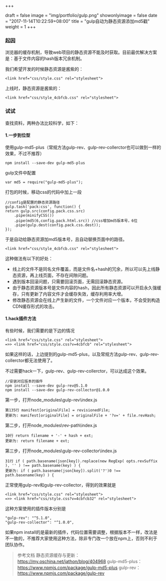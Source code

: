 +++

draft = false
image = "img/portfolio/gulp.png"
showonlyimage = false
date = "2017-11-14T10:22:59+08:00"
title = "gulp自动为静态资源添加md5戳"
weight = 1
+++
<!--more-->
### 起因
浏览器的缓存机制，导致web项目的静态资源不能及时获取。目前最优解决方案是：基于文件内容的hash版本冗余机制。

我们希望开发的时候静态资源是酱紫的：
    
    <link href="css/style.css" rel="stylesheet">

上线时，静态资源是酱紫的：
    
    <link href="css/style_4cbfcb.css" rel="stylesheet">

### 试试
查找资料，两种办法比较科学，如下：
#### 1.一步到位型
使用gulp-md5-plus（常规方法gulp-rev、gulp-rev-collerctor也可以做到一样的效果，不过不推荐）

    npm install --save-dev gulp-md5-plus

gulp文件中配置

    var md5 = require("gulp-md5-plus");
    
打包的时候，移动css的代码中加上一段

    //config是配置的静态资源路径
    gulp.task('pack:css', function() {
    return gulp.src(config.pack.css.src)
        .pipe(minifyCSS())
        .pipe(md5(6,config.pack.html.src)) //css增加md5版本号，6位
        .pipe(gulp.dest(config.pack.css.dest));
    });

于是自动给静态资源加md5版本号，且自动替换页面中的路径。

    <link href="css/style_4cbfcb.css" rel="stylesheet">

这种做法有以下的好处：

* 线上的文件不是同名文件覆盖，而是文件名+hash的冗余，所以可以先上线静态资源，再上线页面，不存在间隙问题。
* 遇到版本回滚问题，只需要回滚页面，无需回滚静态资源。
* 由于静态资源版本号是文件内容的hash，因此所有静态资源可以开启永久强缓存，只有更新了内容文件才会缓存失效，缓存利用率大增。
* 修改静态资源会在线上产生新的文件，一个文件对应一个版本，不会受到构造CDN缓存形式的攻击。


#### 1.hack插件方法
有些时候，我们需要的是下边的情况

    <link href="css/style.css" rel="stylesheet">
    =>> <link href="css/style.css?v=4cbfcb" rel="stylesheet">

如果这样的话，上边提到的gulp-md5-plus，以及常规方法gulp-rev、gulp-rev-collerctor都无法使用了。

不过需要hack一下，gulp-rev、gulp-rev-collerctor，可以达成这个效果。
    
    //安装对应版本的插件
    npm install --save-dev gulp-rev@5.1.0  
    npm install --save-dev gulp-rev-collector@1.0.0

第一步，打开node_modules\gulp-rev\index.js
    
    第135行 manifest[originalFile] = revisionedFile;
    更新为: manifest[originalFile] = originalFile + '?v=' + file.revHash;

第二步，打开node_modules\rev-path\index.js

    10行 return filename + '-' + hash + ext;
    更新为: return filename + ext;

第三步，打开node_modules\gulp-rev-collector\index.js

    31行 if ( path.basename(json[key]).replace(new RegExp( opts.revSuffix ), '' ) !== path.basename(key) ) {
    更新为: if ( path.basename(json[key]).split('?')0 !== path.basename(key) ) {
    
正常使用gulp-rev和gulp-rev-collector，得到的效果就是
    
    <link href="css/style.css" rel="stylesheet">
    =>> <link href="css/style.css?v=4cbfcb32" rel="stylesheet">

这种方案使用的插件版本分别是
    
    "gulp-rev": "^5.1.0",
    "gulp-rev-collector": "^1.0.0",

如果npm install的是最新的插件，代码位置需要调整，根据版本不一样，改法是不一致的，不推荐大家使用这种方法，除非专门改一个放在npm上，否则不利于团队协作。


>参考文档
>静态资源缓存与更新：https://my.oschina.net/jathon/blog/404968
>gulp-md5-plus：https://www.npmjs.com/package/gulp-md5-plus
>gulp-rev：https://www.npmjs.com/package/gulp-rev
